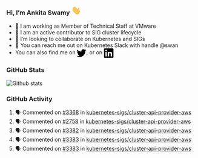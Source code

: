 ### Hi, I’m Ankita Swamy <img src="svg/wave.gif" width="25px"> 

- 💼 I am working as Member of Technical Staff at VMware
- 👀 I am an active contributor to SIG cluster lifecycle 
- 💞️ I’m looking to collaborate on Kubernetes and SIGs
- 💬 You can reach me out on Kubernetes Slack with handle @swan
- You can also find me on <a href="https://twitter.com/SwamyAnkita" target="blank"><img align="center" src="https://raw.githubusercontent.com/Ankitasw/Ankitasw/master/svg/twitter.svg" alt="Ankitasw" height="25" width="25" color="#1DA1f2" /></a>, or on <a href="https://www.linkedin.com/in/Ankitaswamy/" target="blank"><img align="center" src="https://raw.githubusercontent.com/Ankitasw/Ankitasw/master/svg/linkedin.svg" alt="Ankitasw" height="25" width="25" /></a>

### GitHub Stats
![Github stats](https://github-readme-stats.vercel.app/api?username=Ankitasw&count_private=true&show_icons=true&theme=tokyonight)

### GitHub Activity 
<!--START_SECTION:activity-->
1. 🗣 Commented on [#3368](https://github.com/kubernetes-sigs/cluster-api-provider-aws/issues/3368) in [kubernetes-sigs/cluster-api-provider-aws](https://github.com/kubernetes-sigs/cluster-api-provider-aws)
2. 🗣 Commented on [#2758](https://github.com/kubernetes-sigs/cluster-api-provider-aws/issues/2758) in [kubernetes-sigs/cluster-api-provider-aws](https://github.com/kubernetes-sigs/cluster-api-provider-aws)
3. 🗣 Commented on [#3382](https://github.com/kubernetes-sigs/cluster-api-provider-aws/issues/3382) in [kubernetes-sigs/cluster-api-provider-aws](https://github.com/kubernetes-sigs/cluster-api-provider-aws)
4. 🗣 Commented on [#3383](https://github.com/kubernetes-sigs/cluster-api-provider-aws/issues/3383) in [kubernetes-sigs/cluster-api-provider-aws](https://github.com/kubernetes-sigs/cluster-api-provider-aws)
5. 🗣 Commented on [#3383](https://github.com/kubernetes-sigs/cluster-api-provider-aws/issues/3383) in [kubernetes-sigs/cluster-api-provider-aws](https://github.com/kubernetes-sigs/cluster-api-provider-aws)
<!--END_SECTION:activity-->
